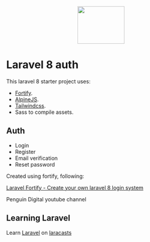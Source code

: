 <p align="center"><a href="https://devlemmon.com" target="_blank"><img src="https://devlemmon.com/media/running_plumber.png" style="margin-top:20px;height:100px;width:125px;"></a></p>

# Laravel 8 auth

This laravel 8 starter project uses:

- [Fortify](https://github.com/laravel/fortify).
- [AlpineJS](https://github.com/alpinejs/alpine).
- [Tailwindcss](https://tailwindcss.com/).
- Sass to compile assets.

## Auth

- Login
- Register
- Email verification
- Reset password

Created using fortify, following:

[Laravel Fortify - Create your own laravel 8 login system](https://www.youtube.com/watch?v=KVE1BofYBF0&list=PLxFwlLOncxFIbxi2gQCN3SR5e3-WB-4T2)

Penguin Digital youtube channel

## Learning Laravel

Learn [Laravel](https://laravel.com/) on [laracasts](https://google.com)

